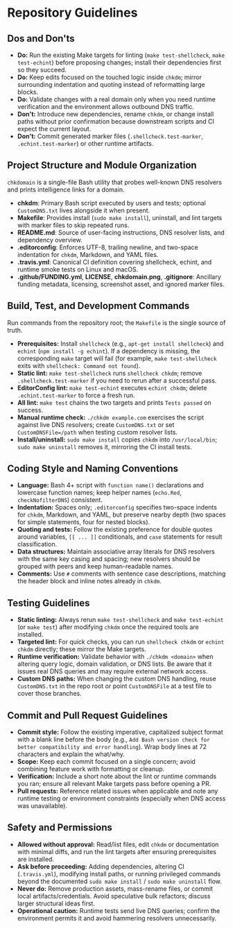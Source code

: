 # Repository Guidelines

## Dos and Don'ts

- **Do:** Run the existing Make targets for linting (`make test-shellcheck`, `make test-echint`) before proposing changes; install their dependencies first so they succeed.
- **Do:** Keep edits focused on the touched logic inside `chkdm`; mirror surrounding indentation and quoting instead of reformatting large blocks.
- **Do:** Validate changes with a real domain only when you need runtime verification and the environment allows outbound DNS traffic.
- **Don't:** Introduce new dependencies, rename `chkdm`, or change install paths without prior confirmation because downstream scripts and CI expect the current layout.
- **Don't:** Commit generated marker files (`.shellcheck.test-marker`, `.echint.test-marker`) or other runtime artifacts.

## Project Structure and Module Organization

`chkdomain` is a single-file Bash utility that probes well-known DNS resolvers and prints intelligence links for a domain.

- **chkdm**: Primary Bash script executed by users and tests; optional `CustomDNS.txt` lives alongside it when present.
- **Makefile**: Provides install (`sudo make install`), uninstall, and lint targets with marker files to skip repeated runs.
- **README.md**: Source of user-facing instructions, DNS resolver lists, and dependency overview.
- **.editorconfig**: Enforces UTF-8, trailing newline, and two-space indentation for `chkdm`, Markdown, and YAML files.
- **.travis.yml**: Canonical CI definition covering shellcheck, echint, and runtime smoke tests on Linux and macOS.
- **.github/FUNDING.yml**, **LICENSE**, **chkdomain.png**, **.gitignore**: Ancillary funding metadata, licensing, screenshot asset, and ignored marker files.

## Build, Test, and Development Commands

Run commands from the repository root; the `Makefile` is the single source of truth.

- **Prerequisites:** Install `shellcheck` (e.g., `apt-get install shellcheck`) and `echint` (`npm install -g echint`). If a dependency is missing, the corresponding `make` target will fail (for example, `make test-shellcheck` exits with `shellcheck: Command not found`).
- **Static lint:** `make test-shellcheck` runs `shellcheck chkdm`; remove `.shellcheck.test-marker` if you need to rerun after a successful pass.
- **EditorConfig lint:** `make test-echint` executes `echint chkdm`; delete `.echint.test-marker` to force a fresh run.
- **All lint:** `make test` chains the two targets and prints `Tests passed` on success.
- **Manual runtime check:** `./chkdm example.com` exercises the script against live DNS resolvers; create `CustomDNS.txt` or set `CustomDNSFile=/path` when testing custom resolver lists.
- **Install/uninstall:** `sudo make install` copies `chkdm` into `/usr/local/bin`; `sudo make uninstall` removes it, mirroring the CI install tests.

## Coding Style and Naming Conventions

- **Language:** Bash 4+ script with `function name()` declarations and lowercase function names; keep helper names (`echo.Red`, `checkNofilterDNS`) consistent.
- **Indentation:** Spaces only; `.editorconfig` specifies two-space indents for `chkdm`, Markdown, and YAML, but preserve nearby depth (two spaces for simple statements, four for nested blocks).
- **Quoting and tests:** Follow the existing preference for double quotes around variables, `[[ ... ]]` conditionals, and `case` statements for result classification.
- **Data structures:** Maintain associative array literals for DNS resolvers with the same key casing and spacing; new resolvers should be grouped with peers and keep human-readable names.
- **Comments:** Use `#` comments with sentence case descriptions, matching the header block and inline notes already in `chkdm`.

## Testing Guidelines

- **Static linting:** Always rerun `make test-shellcheck` and `make test-echint` (or `make test`) after modifying `chkdm` once the required tools are installed.
- **Targeted lint:** For quick checks, you can run `shellcheck chkdm` or `echint chkdm` directly; these mirror the Make targets.
- **Runtime verification:** Validate behavior with `./chkdm <domain>` when altering query logic, domain validation, or DNS lists. Be aware that it issues real DNS queries and may require external network access.
- **Custom DNS paths:** When changing the custom DNS handling, reuse `CustomDNS.txt` in the repo root or point `CustomDNSFile` at a test file to cover those branches.

## Commit and Pull Request Guidelines

- **Commit style:** Follow the existing imperative, capitalized subject format with a blank line before the body (e.g., `Add Bash version check for better compatibility and error handling`). Wrap body lines at 72 characters and explain the what/why.
- **Scope:** Keep each commit focused on a single concern; avoid combining feature work with formatting or cleanup.
- **Verification:** Include a short note about the lint or runtime commands you ran; ensure all relevant Make targets pass before opening a PR.
- **Pull requests:** Reference related issues when applicable and note any runtime testing or environment constraints (especially when DNS access was unavailable).

## Safety and Permissions

- **Allowed without approval:** Read/list files, edit `chkdm` or documentation with minimal diffs, and run the lint targets after ensuring prerequisites are installed.
- **Ask before proceeding:** Adding dependencies, altering CI (`.travis.yml`), modifying install paths, or running privileged commands beyond the documented `sudo make install` / `sudo make uninstall` flow.
- **Never do:** Remove production assets, mass-rename files, or commit local artifacts/credentials. Avoid speculative bulk refactors; discuss larger structural ideas first.
- **Operational caution:** Runtime tests send live DNS queries; confirm the environment permits it and avoid hammering resolvers unnecessarily.
